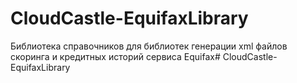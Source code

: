 # CloudCastle-EquifaxLibrary

Библиотека справочников для библиотек генерации xml файлов скоринга и кредитных историй сервиса Equifax# CloudCastle-EquifaxLibrary
